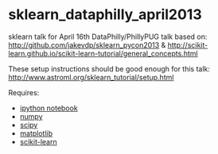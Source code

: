 sklearn_dataphilly_april2013
============================

sklearn talk for April 16th DataPhilly/PhillyPUG talk based on:
http://github.com/jakevdp/sklearn_pycon2013
&
http://scikit-learn.github.io/scikit-learn-tutorial/general_concepts.html

These setup instructions should be good enough for this talk:
http://www.astroml.org/sklearn_tutorial/setup.html

Requires:
 * [ipython notebook](http://ipython.org/ipython-doc/stable/install/install.html#quickstart)
 * [numpy](http://numpy.scipy.org/)
 * [scipy](http://www.scipy.org/)
 * [matplotlib](http://matplotlib.sourceforge.net/)
 * [scikit-learn](http://matplotlib.sourceforge.net/)
